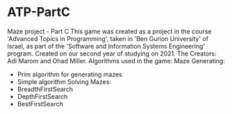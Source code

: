 # ATP-PartC
Maze project - Part C
This game was created as a project in the course 'Advanced Topics in Programming', taken in 'Ben Gurion University' of Israel, as part of the 'Software and Information Systems Engineering' program.
Created on our second year of studying on 2021.
The Creators: Adi Marom and Ohad Miller.
Algorithms used in the game:
 Maze Generating:
  - Prim algorithm for generating mazes
  - Simple algorithm
Solving Mazes:
  - BreadthFirstSearch
  - DepthFirstSearch
  - BestFirstSearch
